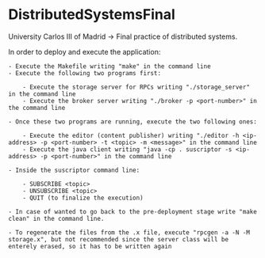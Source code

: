 # DistributedSystemsFinal
University Carlos III of Madrid -> Final practice of distributed systems.

In order to deploy and execute the application:

    - Execute the Makefile writing "make" in the command line
    - Execute the following two programs first:

        - Execute the storage server for RPCs writing "./storage_server" in the command line
        - Execute the broker server writing "./broker -p <port-number>" in the command line

    - Once these two programs are running, execute the two following ones:

        - Execute the editor (content publisher) writing "./editor -h <ip-address> -p <port-number> -t <topic> -m <message>" in the command line
        - Execute the java client writing "java -cp . suscriptor -s <ip-address> -p <port-number>" in the command line

    - Inside the suscriptor command line:

        - SUBSCRIBE <topic>
        - UNSUBSCRIBE <topic>
        - QUIT (to finalize the execution)

    - In case of wanted to go back to the pre-deployment stage write "make clean" in the command line.

    - To regenerate the files from the .x file, execute "rpcgen -a -N -M storage.x", but not recommended since the server class will be enterely erased, so it has to be written again